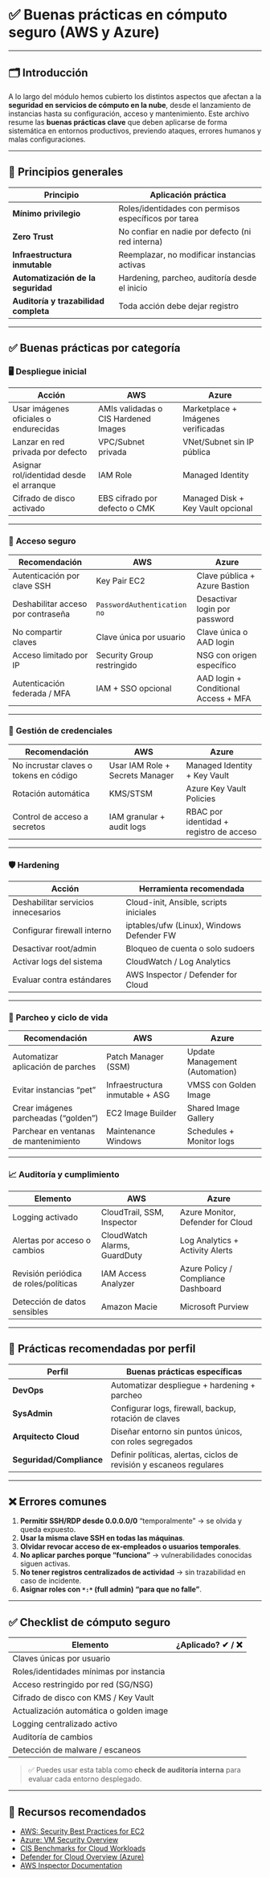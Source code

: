 # ✅ Buenas prácticas en cómputo seguro (AWS y Azure)

---

## 🗂️ Introducción

A lo largo del módulo hemos cubierto los distintos aspectos que afectan a la **seguridad en servicios de cómputo en la nube**, desde el lanzamiento de instancias hasta su configuración, acceso y mantenimiento. Este archivo resume las **buenas prácticas clave** que deben aplicarse de forma sistemática en entornos productivos, previendo ataques, errores humanos y malas configuraciones.

---

## 🔐 Principios generales

| Principio                             | Aplicación práctica                                  |
| ------------------------------------- | ---------------------------------------------------- |
| **Mínimo privilegio**                 | Roles/identidades con permisos específicos por tarea |
| **Zero Trust**                        | No confiar en nadie por defecto (ni red interna)     |
| **Infraestructura inmutable**         | Reemplazar, no modificar instancias activas          |
| **Automatización de la seguridad**    | Hardening, parcheo, auditoría desde el inicio        |
| **Auditoría y trazabilidad completa** | Toda acción debe dejar registro                      |

---

## ✅ Buenas prácticas por categoría

### 🖥️ **Despliegue inicial**

| Acción                                  | AWS                                  | Azure                              |
| --------------------------------------- | ------------------------------------ | ---------------------------------- |
| Usar imágenes oficiales o endurecidas   | AMIs validadas o CIS Hardened Images | Marketplace + Imágenes verificadas |
| Lanzar en red privada por defecto       | VPC/Subnet privada                   | VNet/Subnet sin IP pública         |
| Asignar rol/identidad desde el arranque | IAM Role                             | Managed Identity                   |
| Cifrado de disco activado               | EBS cifrado por defecto o CMK        | Managed Disk + Key Vault opcional  |

---

### 🔐 **Acceso seguro**

| Recomendación                      | AWS                         | Azure                                |
| ---------------------------------- | --------------------------- | ------------------------------------ |
| Autenticación por clave SSH        | Key Pair EC2                | Clave pública + Azure Bastion        |
| Deshabilitar acceso por contraseña | `PasswordAuthentication no` | Desactivar login por password        |
| No compartir claves                | Clave única por usuario     | Clave única o AAD login              |
| Acceso limitado por IP             | Security Group restringido  | NSG con origen específico            |
| Autenticación federada / MFA       | IAM + SSO opcional          | AAD login + Conditional Access + MFA |

---

### 🔑 **Gestión de credenciales**

| Recomendación                          | AWS                             | Azure                                   |
| -------------------------------------- | ------------------------------- | --------------------------------------- |
| No incrustar claves o tokens en código | Usar IAM Role + Secrets Manager | Managed Identity + Key Vault            |
| Rotación automática                    | KMS/STSM                        | Azure Key Vault Policies                |
| Control de acceso a secretos           | IAM granular + audit logs       | RBAC por identidad + registro de acceso |

---

### 🛡️ **Hardening**

| Acción                              | Herramienta recomendada                   |
| ----------------------------------- | ----------------------------------------- |
| Deshabilitar servicios innecesarios | Cloud-init, Ansible, scripts iniciales    |
| Configurar firewall interno         | iptables/ufw (Linux), Windows Defender FW |
| Desactivar root/admin               | Bloqueo de cuenta o solo sudoers          |
| Activar logs del sistema            | CloudWatch / Log Analytics                |
| Evaluar contra estándares           | AWS Inspector / Defender for Cloud        |

---

### 🔁 **Parcheo y ciclo de vida**

| Recomendación                         | AWS                             | Azure                          |
| ------------------------------------- | ------------------------------- | ------------------------------ |
| Automatizar aplicación de parches     | Patch Manager (SSM)             | Update Management (Automation) |
| Evitar instancias “pet”               | Infraestructura inmutable + ASG | VMSS con Golden Image          |
| Crear imágenes parcheadas (“golden”)  | EC2 Image Builder               | Shared Image Gallery           |
| Parchear en ventanas de mantenimiento | Maintenance Windows             | Schedules + Monitor logs       |

---

### 📈 **Auditoría y cumplimiento**

| Elemento                              | AWS                          | Azure                               |
| ------------------------------------- | ---------------------------- | ----------------------------------- |
| Logging activado                      | CloudTrail, SSM, Inspector   | Azure Monitor, Defender for Cloud   |
| Alertas por acceso o cambios          | CloudWatch Alarms, GuardDuty | Log Analytics + Activity Alerts     |
| Revisión periódica de roles/políticas | IAM Access Analyzer          | Azure Policy / Compliance Dashboard |
| Detección de datos sensibles          | Amazon Macie                 | Microsoft Purview                   |

---

## 🧠 Prácticas recomendadas por perfil

| Perfil                   | Buenas prácticas específicas                                        |
| ------------------------ | ------------------------------------------------------------------- |
| **DevOps**               | Automatizar despliegue + hardening + parcheo                        |
| **SysAdmin**             | Configurar logs, firewall, backup, rotación de claves               |
| **Arquitecto Cloud**     | Diseñar entorno sin puntos únicos, con roles segregados             |
| **Seguridad/Compliance** | Definir políticas, alertas, ciclos de revisión y escaneos regulares |

---

## ❌ Errores comunes

1. **Permitir SSH/RDP desde 0.0.0.0/0** “temporalmente” → se olvida y queda expuesto.
2. **Usar la misma clave SSH en todas las máquinas**.
3. **Olvidar revocar acceso de ex-empleados o usuarios temporales**.
4. **No aplicar parches porque “funciona”** → vulnerabilidades conocidas siguen activas.
5. **No tener registros centralizados de actividad** → sin trazabilidad en caso de incidente.
6. **Asignar roles con `*:*` (full admin) “para que no falle”**.

---

## ✅ Checklist de cómputo seguro

| Elemento                                | ¿Aplicado? ✔ / ❌ |
| --------------------------------------- | ---------------- |
| Claves únicas por usuario               |                  |
| Roles/identidades mínimas por instancia |                  |
| Acceso restringido por red (SG/NSG)     |                  |
| Cifrado de disco con KMS / Key Vault    |                  |
| Actualización automática o golden image |                  |
| Logging centralizado activo             |                  |
| Auditoría de cambios                    |                  |
| Detección de malware / escaneos         |                  |

> ✅ Puedes usar esta tabla como **check de auditoría interna** para evaluar cada entorno desplegado.

---

## 🔗 Recursos recomendados

* [AWS: Security Best Practices for EC2](https://docs.aws.amazon.com/AWSEC2/latest/UserGuide/security-best-practices.html)
* [Azure: VM Security Overview](https://learn.microsoft.com/en-us/azure/virtual-machines/security-overview)
* [CIS Benchmarks for Cloud Workloads](https://www.cisecurity.org/cis-benchmarks)
* [Defender for Cloud Overview (Azure)](https://learn.microsoft.com/en-us/azure/defender-for-cloud/defender-for-cloud-introduction)
* [AWS Inspector Documentation](https://docs.aws.amazon.com/inspector/latest/user/inspector_introduction.html)
